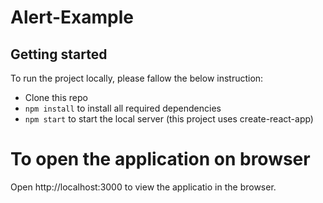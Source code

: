 # Alert-Example

## Getting started

To run the project locally, please fallow the below instruction:

- Clone this repo
- `npm install` to install all required dependencies
- `npm start` to start the local server (this project uses create-react-app)
# To open the application on browser
Open http://localhost:3000  to view the applicatio in the browser. 

